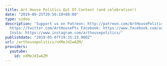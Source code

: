 ```yaml
---
title: Art House Politics Out Of Context (and celebration!)
date: "2019-09-25T20:56:10+08:00"
type: video
description: 'Support us on Patreon: http://patreon.com/ArtHousePolitics Twitter:
  https://twitter.com/ArtHousePtx Facebook: https://www.facebook.com/arthousepolitics/
  Insta: https://www.instagram.com/arthousepolitics/'
publishdate: "2019-05-07T19:35:23.000Z"
url: /arthousepolitics/nXMeJdIwAZM/
providers:
  youtube:
    id: nXMeJdIwAZM
---
```

